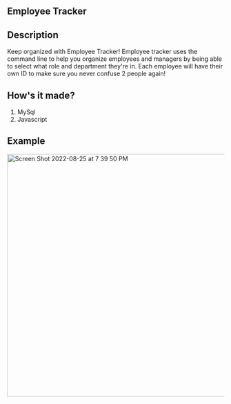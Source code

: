 ## Employee Tracker

## Description
Keep organized with Employee Tracker! Employee tracker uses the command line to help you organize employees and managers by being able to select what role and department they're in. Each employee will have their own ID to make sure you never confuse 2 people again!

## How's it made?
1. MySql
2. Javascript

## Example
<img width="561" alt="Screen Shot 2022-08-25 at 7 39 50 PM" src="https://user-images.githubusercontent.com/104938407/186787459-dcdc8c76-2269-4a4d-b386-520676b458c8.png">